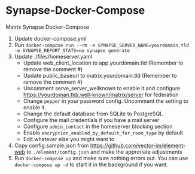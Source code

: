 # Synapse-Docker-Compose
Matrix Synapse Docker-Compose

1. Update docker-compose.yml
2. Run `docker-compose run --rm -e SYNAPSE_SERVER_NAME=yourdomain.tld -e SYNAPSE_REPORT_STATS=no synapse generate`
3. Update ./files/homeserver.yaml
   - Update web_client_location to app.yourdomain.tld (Remember to remove the comment #)
   - Update public_baseurl to matrix.yourdomain.tld (Remember to remove the comment #)
   - Uncomment serve_server_wellknown to enable it and configure https://yourdoman.tld/.well-known/matrix/server for federation
   - Change `pepper` in your password config. Uncomment the setting to enable it.
   - Change the default database from SQLite to PostgreSQL
   - Configure the mail credentials if you have a mail server 
   - Configure `admin_contact` in the homeserver blocking section
   - Enable `encryption_enabled_by_default_for_room_type` by default
   - Edit whatever else you might want to
4. Copy config.sample.json from https://github.com/vector-im/element-web to `./element/config.json` and make the approriate adjustments
5. Run `docker-compose up` and make sure nothing errors out. You can use `docker-compose up -d` to start it in the background if you want.
